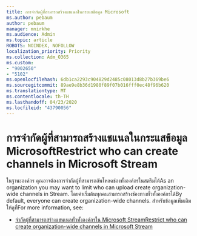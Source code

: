 ```yaml
---
title: การจํากัดผู้ที่สามารถสร้างแชแนลในกระแสข้อมูล Microsoft
ms.author: pebaum
author: pebaum
manager: mnirkhe
ms.audience: Admin
ms.topic: article
ROBOTS: NOINDEX, NOFOLLOW
localization_priority: Priority
ms.collection: Adm_O365
ms.custom:
- "9002650"
- "5102"
ms.openlocfilehash: 6db1ca2293c904829d2485c08013d8b27b369be6
ms.sourcegitcommit: 89ae9e8b36d1980f89f07b016fff0ec48f96b620
ms.translationtype: MT
ms.contentlocale: th-TH
ms.lasthandoff: 04/23/2020
ms.locfileid: "43790056"
---
```

# <a name="restrict-who-can-create-channels-in-microsoft-stream"></a><span data-ttu-id="f8b5a-102">การจํากัดผู้ที่สามารถสร้างแชแนลในกระแสข้อมูล Microsoft</span><span class="sxs-lookup"><span data-stu-id="f8b5a-102">Restrict who can create channels in Microsoft Stream</span></span>

<span data-ttu-id="f8b5a-103">ในฐานะองค์กร คุณอาจต้องการจํากัดผู้ที่สามารถอัพโหลดช่องทั้งองค์กรในสตรีมได้</span><span class="sxs-lookup"><span data-stu-id="f8b5a-103">As an organization you may want to limit who can upload create organization-wide channels in Stream.</span></span> <span data-ttu-id="f8b5a-104">โดยค่าเริ่มต้นทุกคนสามารถสร้างช่องทางทั่วทั้งองค์กรได้</span><span class="sxs-lookup"><span data-stu-id="f8b5a-104">By default, everyone can create organization-wide channels.</span></span> <span data-ttu-id="f8b5a-105">สำหรับข้อมูลเพิ่มเติม ให้ดูที่</span><span class="sxs-lookup"><span data-stu-id="f8b5a-105">For more information, see:</span></span>

- [<span data-ttu-id="f8b5a-106">จํากัดผู้ที่สามารถสร้างแชนเนลทั่วทั้งองค์กรใน Microsoft Stream</span><span class="sxs-lookup"><span data-stu-id="f8b5a-106">Restrict who can create organization-wide channels in Microsoft Stream</span></span>](https://docs.microsoft.com/stream/restrict-companywide-channels)
